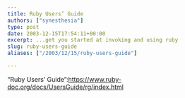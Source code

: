 ```yaml
---
title: Ruby Users’ Guide
authors: ["synesthesia"]
type: post
date: 2003-12-15T17:54:11+00:00
excerpt: ...get you started at invoking and using ruby
slug: ruby-users-guide 
aliases: ["/2003/12/15/ruby-users-guide"]

---
```

&#8220;Ruby Users&#8217; Guide&#8221;:https://www.ruby-doc.org/docs/UsersGuide/rg/index.html